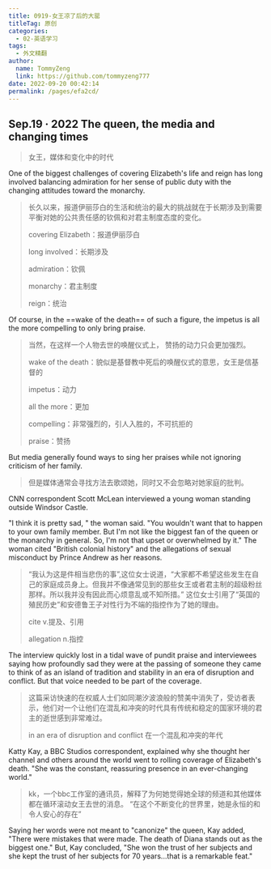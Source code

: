 ```yaml
---
title: 0919-女王凉了后的大罂
titleTag: 原创
categories: 
  - 02-英语学习
tags: 
  - 外文精翻
author: 
  name: TommyZeng
  link: https://github.com/tommyzeng777
date: 2022-09-20 00:42:14
permalink: /pages/efa2cd/
---
```


## Sep.19 · 2022 The queen, the media and changing times
>女王，媒体和变化中的时代

One of the biggest challenges of covering Elizabeth's life and reign has long involved balancing admiration for her sense of public duty with the changing attitudes toward the monarchy.<!-- more -->
>长久以来，报道伊丽莎白的生活和统治的最大的挑战就在于长期涉及到需要平衡对她的公共责任感的钦佩和对君主制度态度的变化。
>
>covering Elizabeth：报道伊丽莎白
>
>long involved：长期涉及
>
>admiration：钦佩
>
>monarchy：君主制度
>
>reign：统治


Of course, in the ==wake of the death== of such a figure, the impetus is all the more compelling to only bring praise.
>当然，在这样一个人物去世的唤醒仪式上，
>赞扬的动力只会更加强烈。
>
>wake of the death：貌似是基督教中死后的唤醒仪式的意思，女王是信基督的
>
>impetus：动力
>
>all the more：更加
>
>compelling：非常强烈的，引人入胜的，不可抗拒的
>
>praise：赞扬


But media generally found ways to sing her praises while not ignoring criticism of her family.
>但是媒体通常会寻找方法去歌颂她，同时又不会忽略对她家庭的批判。

CNN correspondent Scott McLean interviewed a young woman standing outside Windsor Castle.


"I think it is pretty sad, " the woman said. "You wouldn't want that to happen to your own family member. But I'm not like the biggest fan of the queen or the monarchy in general. So, I'm not that upset or overwhelmed by it." The woman cited "British colonial history" and the allegations of sexual misconduct by Prince Andrew as her reasons.
>“我认为这是件相当悲伤的事”,这位女士说道，“大家都不希望这些发生在自己的家庭成员身上。但我并不像通常见到的那些女王或者君主制的超级粉丝那样。所以我并没有因此而心烦意乱或不知所措。” 这位女士引用了“英国的殖民历史”和安德鲁王子对性行为不端的指控作为了她的理由。
>
>cite v.提及、引用
>
>allegation n.指控


The interview quickly lost in a tidal wave of pundit praise and interviewees saying how profoundly sad they were at the passing of someone they came to think of as an island of tradition and stability in an era of disruption and conflict. But that voice needed to be part of the coverage.
>这篇采访快速的在权威人士们如同潮汐波浪般的赞美中消失了，受访者表示，他们对一个让他们在混乱和冲突的时代具有传统和稳定的国家环境的君主的逝世感到非常难过。
>
>in an era of disruption and conflict  在一个混乱和冲突的年代

Katty Kay, a BBC Studios correspondent, explained why she thought her channel and others around the world went to rolling coverage of Elizabeth's death. "She was the constant, reassuring presence in an ever-changing world."
>kk，一个bbc工作室的通讯员，解释了为何她觉得她全球的频道和其他媒体都在循环滚动女王去世的消息。
>“在这个不断变化的世界里，她是永恒的和令人安心的存在”

Saying her words were not meant to "canonize" the queen, Kay added, "There were mistakes that were made. The death of Diana stands out as the biggest one." But, Kay concluded, "She won the trust of her subjects and she kept the trust of her subjects for 70 years...that is a remarkable feat."



